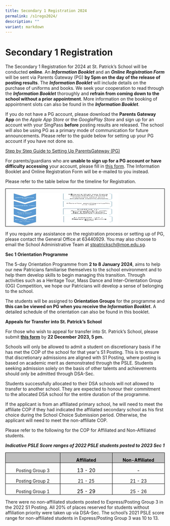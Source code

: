 ```yaml
---
title: Secondary 1 Registration 2024
permalink: /s1rego2024/
description: ""
variant: markdown
---
```

# Secondary 1 Registration


The Secondary 1 Registration for 2024 at St. Patrick’s School will be conducted **online**. An **_Information Booklet_** and an **_Online Registration Form_** will be sent via Parents Gateway (PG) **by 5pm on the day of the release of posting results**. The **_Information Booklet_** will include details on the purchase of uniforms and books. We seek your cooperation to read through the **_Information Booklet_** thoroughly and **refrain from coming down to the school without a prior appointment**. More information on the booking of appointment slots can also be found in the **_Information Booklet_**.


If you do not have a PG account, please download the **Parents Gateway App** on the _Apple App Store_ or the _GooglePlay Store_ and sign up for an account with your SingPass **before** posting results are released. The school will also be using PG as a primary mode of communication for future announcements. Please refer to the guide below for setting up your PG account if you have not done so.

[Step by Step Guide to Setting Up ParentsGateway (PG)](https://drive.google.com/file/d/19xyg6XwqnkFEUP-0aDsLW7V61DqyrJfn/view?usp=share_link)


For parents/guardians who are **unable to sign up for a PG account or have difficulty accessing** your account, please fill in [this form](https://form.gov.sg/652376b2bbec81001300f4c6). The Information Booklet and Online Registration Form will be e-mailed to you instead.


Please refer to the table below for the timeline for Registration.


<table style="border-collapse:collapse;border:none;mso-border-alt:solid windowtext .5pt;
 mso-yfti-tbllook:1184;mso-padding-alt:0cm 5.4pt 0cm 5.4pt" cellpadding="0" cellspacing="0" border="1" class="MsoTableGrid"><tbody><tr style="mso-yfti-irow:0;mso-yfti-firstrow:yes;mso-yfti-lastrow:yes"><td style="width:467.5pt;border:solid windowtext 1.0pt;
  mso-border-alt:solid windowtext .5pt;padding:0cm 5.4pt 0cm 5.4pt" valign="top" width="623"><p style="margin-bottom:0cm;text-align:justify;text-justify:
  inter-ideograph;line-height:normal" class="MsoNormal"><span style="mso-no-proof:
  yes" lang="EN-US"><img src="/images/rego_timeline.jpg" height="101" width="350"></span><span style="mso-ansi-language:
  EN-SG"></span></p></td></tr></tbody></table>

If you require any assistance on the registration process or setting up of PG, please contact the General Office at 63440929. You may also choose to email the School Administrative Team at [stpatricksch@moe.edu.sg](mailto:stpatricksch@moe.edu.sg).

**Sec 1 Orientation Programme**

The 5-day Orientation Programme from **2 to 8 January 2024**, aims to help our new Patricians familiarise themselves to the school environment and to help them develop skills to begin managing this transition. Through activities such as a Heritage Tour, Mass Dance and Inter-Orientation Group (OG) Competition, we hope our Patricians will develop a sense of belonging to the school.

The students will be assigned to **Orientation Groups** for the programme and **this can be viewed on PG when you receive the _Information Booklet_.** A detailed schedule of the orientation can also be found in this booklet.

**Appeals for Transfer into St. Patrick’s School**

For those who wish to appeal for transfer into St. Patrick’s School, please submit [**this form**](https://form.gov.sg/652377b7074ea80012e2cbb0) by **22 December 2023, 5 pm.**&nbsp;

Schools will only be allowed to admit a student on discretionary basis if he has met the COP of the school for that year's S1 Posting. This is to ensure that discretionary admissions are aligned with S1 Posting, where posting is based on academic merit as demonstrated through the PSLE. Students seeking admission solely on the basis of other talents and achievements should only be admitted through DSA-Sec.

Students successfully allocated to their DSA schools will not allowed to transfer to another school. They are expected to honour their commitment to the allocated DSA school for the entire duration of the programme.

If the applicant is from an affiliated primary school, he will need to meet the affiliate COP if they had indicated the affiliated secondary school as his first choice during the School Choice Submission period. Otherwise, the applicant will need to meet the non-affiliate COP.

Please refer to the following for the COP for Affiliated and Non-Affiliated students.

**_Indicative PSLE Score ranges of 2022 PSLE students posted to 2023 Sec 1_**


<table style="border-collapse:collapse;border:none;mso-border-alt:solid windowtext .5pt;
 mso-yfti-tbllook:1184;mso-padding-alt:0cm 5.4pt 0cm 5.4pt" cellpadding="0" cellspacing="0" border="1" class="MsoTableGrid"><tbody><tr style="mso-yfti-irow:0;mso-yfti-firstrow:yes"><td style="width:134.75pt;border:solid windowtext 1.0pt;
  mso-border-alt:solid windowtext .5pt;background:#BFBFBF;mso-background-themecolor:
  background1;mso-background-themeshade:191;padding:0cm 5.4pt 0cm 5.4pt" valign="top" width="180"><p style="margin-bottom:0cm;text-align:center;
  line-height:normal" align="center" class="MsoNormal"><b><span style="mso-ansi-language:EN-SG"></span></b></p></td><td style="width:126.0pt;border:solid windowtext 1.0pt;
  border-left:none;mso-border-left-alt:solid windowtext .5pt;mso-border-alt:
  solid windowtext .5pt;background:#BFBFBF;mso-background-themecolor:background1;
  mso-background-themeshade:191;padding:0cm 5.4pt 0cm 5.4pt" valign="top" width="168"><p style="margin-bottom:0cm;text-align:center;
  line-height:normal" align="center" class="MsoNormal"><b><span style="color:black;mso-color-alt:windowtext;
  mso-ansi-language:EN-SG">Affiliated</span></b><b><span style="mso-ansi-language:
  EN-SG"></span></b></p></td><td style="width:126.0pt;border:solid windowtext 1.0pt;
  border-left:none;mso-border-left-alt:solid windowtext .5pt;mso-border-alt:
  solid windowtext .5pt;background:#BFBFBF;mso-background-themecolor:background1;
  mso-background-themeshade:191;padding:0cm 5.4pt 0cm 5.4pt" valign="top" width="168"><p style="margin-bottom:0cm;text-align:center;
  line-height:normal" align="center" class="MsoNormal"><b><span style="color:black;mso-color-alt:windowtext;
  mso-ansi-language:EN-SG">Non-Affiliated</span></b><b><span style="mso-ansi-language:
  EN-SG"></span></b></p></td></tr><tr style="mso-yfti-irow:1"><td style="width:134.75pt;border:solid windowtext 1.0pt;border-top:
  none;mso-border-top-alt:solid windowtext .5pt;mso-border-alt:solid windowtext .5pt;
  padding:0cm 5.4pt 0cm 5.4pt" width="180"><p style="margin-bottom:0cm;text-align:center;
  line-height:normal" align="center" class="MsoNormal"><span style="mso-bidi-font-family:Calibri;mso-bidi-theme-font:
  minor-latin;mso-ansi-language:EN-SG">Posting Group 3</span></p></td><td style="width:126.0pt;border-top:none;border-left:none;
  border-bottom:solid windowtext 1.0pt;border-right:solid windowtext 1.0pt;
  mso-border-top-alt:solid windowtext .5pt;mso-border-left-alt:solid windowtext .5pt;
  mso-border-alt:solid windowtext .5pt;padding:0cm 5.4pt 0cm 5.4pt" width="168"><p style="margin-bottom:0cm;text-align:center;
  line-height:normal" align="center" class="MsoNormal"><span style="font-size:11.5pt;mso-bidi-font-family:
  Calibri;mso-bidi-theme-font:minor-latin;color:black" lang="EN-US">13 - 20</span><span style="mso-bidi-font-family:Calibri;mso-bidi-theme-font:minor-latin;
  mso-ansi-language:EN-SG"></span></p></td><td style="width:126.0pt;border-top:none;border-left:none;
  border-bottom:solid windowtext 1.0pt;border-right:solid windowtext 1.0pt;
  mso-border-top-alt:solid windowtext .5pt;mso-border-left-alt:solid windowtext .5pt;
  mso-border-alt:solid windowtext .5pt;padding:0cm 5.4pt 0cm 5.4pt" width="168"><p style="margin-bottom:0cm;text-align:center;
  line-height:normal" align="center" class="MsoNormal"><span style="font-size:11.5pt;mso-bidi-font-family:
  Calibri;mso-bidi-theme-font:minor-latin;color:black" lang="EN-US">-</span><span style="mso-bidi-font-family:Calibri;mso-bidi-theme-font:minor-latin;
  mso-ansi-language:EN-SG"></span></p></td></tr><tr style="mso-yfti-irow:2"><td style="width:134.75pt;border:solid windowtext 1.0pt;border-top:
  none;mso-border-top-alt:solid windowtext .5pt;mso-border-alt:solid windowtext .5pt;
  padding:0cm 5.4pt 0cm 5.4pt" width="180"><p style="margin-bottom:0cm;text-align:center;
  line-height:normal" align="center" class="MsoNormal"><span style="mso-bidi-font-family:Calibri;mso-bidi-theme-font:
  minor-latin;mso-ansi-language:EN-SG">Posting Group 2</span></p></td><td style="width:126.0pt;border-top:none;border-left:none;
  border-bottom:solid windowtext 1.0pt;border-right:solid windowtext 1.0pt;
  mso-border-top-alt:solid windowtext .5pt;mso-border-left-alt:solid windowtext .5pt;
  mso-border-alt:solid windowtext .5pt;padding:0cm 5.4pt 0cm 5.4pt" width="168"><p style="margin-bottom:0cm;text-align:center;
  line-height:normal" align="center" class="MsoNormal"><span style="mso-bidi-font-family:Calibri;mso-bidi-theme-font:
  minor-latin;mso-ansi-language:EN-SG">21 - 25</span></p></td><td style="width:126.0pt;border-top:none;border-left:none;
  border-bottom:solid windowtext 1.0pt;border-right:solid windowtext 1.0pt;
  mso-border-top-alt:solid windowtext .5pt;mso-border-left-alt:solid windowtext .5pt;
  mso-border-alt:solid windowtext .5pt;padding:0cm 5.4pt 0cm 5.4pt" width="168"><p style="margin-bottom:0cm;text-align:center;
  line-height:normal" align="center" class="MsoNormal"><span style="mso-bidi-font-family:Calibri;mso-bidi-theme-font:
  minor-latin;mso-ansi-language:EN-SG">21 - 23</span></p></td></tr><tr style="mso-yfti-irow:3;mso-yfti-lastrow:yes"><td style="width:134.75pt;border:solid windowtext 1.0pt;border-top:
  none;mso-border-top-alt:solid windowtext .5pt;mso-border-alt:solid windowtext .5pt;
  padding:0cm 5.4pt 0cm 5.4pt" width="180"><p style="margin-bottom:0cm;text-align:center;
  line-height:normal" align="center" class="MsoNormal"><span style="mso-bidi-font-family:Calibri;mso-bidi-theme-font:
  minor-latin;mso-ansi-language:EN-SG">Posting Group 1</span></p></td><td style="width:126.0pt;border-top:none;border-left:none;
  border-bottom:solid windowtext 1.0pt;border-right:solid windowtext 1.0pt;
  mso-border-top-alt:solid windowtext .5pt;mso-border-left-alt:solid windowtext .5pt;
  mso-border-alt:solid windowtext .5pt;padding:0cm 5.4pt 0cm 5.4pt" width="168"><p style="margin-bottom:0cm;text-align:center;
  line-height:normal" align="center" class="MsoNormal"><span style="font-size:11.5pt;mso-bidi-font-family:
  Calibri;mso-bidi-theme-font:minor-latin;color:black" lang="EN-US">25 - 29</span><span style="mso-bidi-font-family:Calibri;mso-bidi-theme-font:minor-latin;
  mso-ansi-language:EN-SG"></span></p></td><td style="width:126.0pt;border-top:none;border-left:none;
  border-bottom:solid windowtext 1.0pt;border-right:solid windowtext 1.0pt;
  mso-border-top-alt:solid windowtext .5pt;mso-border-left-alt:solid windowtext .5pt;
  mso-border-alt:solid windowtext .5pt;padding:0cm 5.4pt 0cm 5.4pt" width="168"><p style="margin-bottom:0cm;text-align:center;
  line-height:normal" align="center" class="MsoNormal"><span style="mso-bidi-font-family:Calibri;mso-bidi-theme-font:
  minor-latin;mso-ansi-language:EN-SG">25 - 26</span></p></td></tr></tbody></table>


There were no non-affiliated students posted to Express/Posting Group 3 in the 2022 S1 Posting. All 20% of places reserved for students without affiliation priority were taken up via DSA-Sec. The school’s 2021 PSLE score range for non-affiliated students in Express/Posting Group 3 was 10 to 13.